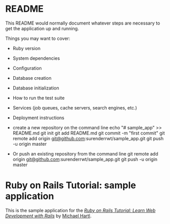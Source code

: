 # README

This README would normally document whatever steps are necessary to get the
application up and running.

Things you may want to cover:

* Ruby version

* System dependencies

* Configuration

* Database creation

* Database initialization

* How to run the test suite

* Services (job queues, cache servers, search engines, etc.)

* Deployment instructions
* create a new repository on the command line
    echo "# sample_app" >> README.md
    git init
    git add README.md
    git commit -m "first commit"
    git remote add origin git@github.com:surenderrwt/sample_app.git
    git push -u origin master

* Or push an existing repository from the command line
    git remote add origin git@github.com:surenderrwt/sample_app.git
    git push -u origin master
    

# Ruby on Rails Tutorial: sample application
This is the sample application for the
[*Ruby on Rails Tutorial:
Learn Web Development with Rails*](http://www.railstutorial.org/)
by [Michael Hartl](http://www.michaelhartl.com/).

